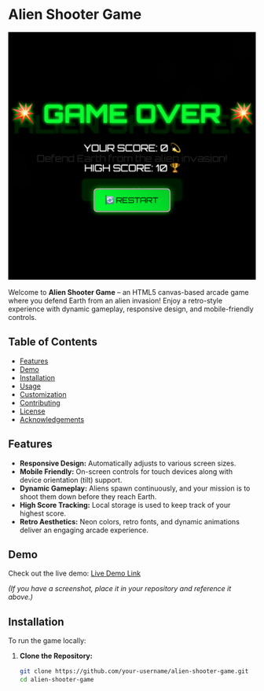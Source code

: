 # Alien Shooter Game

![Alien Shooter Banner](screenshot.png)

Welcome to **Alien Shooter Game** – an HTML5 canvas-based arcade game where you defend Earth from an alien invasion! Enjoy a retro-style experience with dynamic gameplay, responsive design, and mobile-friendly controls.

## Table of Contents

- [Features](#features)
- [Demo](#demo)
- [Installation](#installation)
- [Usage](#usage)
- [Customization](#customization)
- [Contributing](#contributing)
- [License](#license)
- [Acknowledgements](#acknowledgements)

## Features

- **Responsive Design:** Automatically adjusts to various screen sizes.
- **Mobile Friendly:** On-screen controls for touch devices along with device orientation (tilt) support.
- **Dynamic Gameplay:** Aliens spawn continuously, and your mission is to shoot them down before they reach Earth.
- **High Score Tracking:** Local storage is used to keep track of your highest score.
- **Retro Aesthetics:** Neon colors, retro fonts, and dynamic animations deliver an engaging arcade experience.

## Demo

Check out the live demo: [Live Demo Link](https://your-demo-link-here.com)

*(If you have a screenshot, place it in your repository and reference it above.)*

## Installation

To run the game locally:

1. **Clone the Repository:**

   ```bash
   git clone https://github.com/your-username/alien-shooter-game.git
   cd alien-shooter-game
